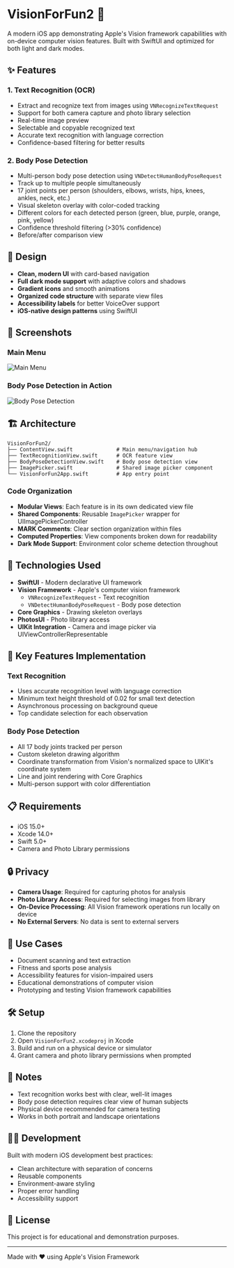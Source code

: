 # VisionForFun2 🎯

A modern iOS app demonstrating Apple's Vision framework capabilities with on-device computer vision features. Built with SwiftUI and optimized for both light and dark modes.

## ✨ Features

### 1. Text Recognition (OCR)
- Extract and recognize text from images using `VNRecognizeTextRequest`
- Support for both camera capture and photo library selection
- Real-time image preview
- Selectable and copyable recognized text
- Accurate text recognition with language correction
- Confidence-based filtering for better results

### 2. Body Pose Detection
- Multi-person body pose detection using `VNDetectHumanBodyPoseRequest`
- Track up to multiple people simultaneously
- 17 joint points per person (shoulders, elbows, wrists, hips, knees, ankles, neck, etc.)
- Visual skeleton overlay with color-coded tracking
- Different colors for each detected person (green, blue, purple, orange, pink, yellow)
- Confidence threshold filtering (>30% confidence)
- Before/after comparison view

## 🎨 Design

- **Clean, modern UI** with card-based navigation
- **Full dark mode support** with adaptive colors and shadows
- **Gradient icons** and smooth animations
- **Organized code structure** with separate view files
- **Accessibility labels** for better VoiceOver support
- **iOS-native design patterns** using SwiftUI

## 📱 Screenshots

### Main Menu
![Main Menu](Screenshot%202025-10-26%20at%205.18.33%20PM.png)

### Body Pose Detection in Action
![Body Pose Detection](Screenshot%202025-10-26%20at%205.19.51%20PM.png)

## 🏗️ Architecture

```
VisionForFun2/
├── ContentView.swift              # Main menu/navigation hub
├── TextRecognitionView.swift      # OCR feature view
├── BodyPoseDetectionView.swift    # Body pose detection view
├── ImagePicker.swift              # Shared image picker component
└── VisionForFun2App.swift         # App entry point
```

### Code Organization

- **Modular Views**: Each feature is in its own dedicated view file
- **Shared Components**: Reusable `ImagePicker` wrapper for UIImagePickerController
- **MARK Comments**: Clear section organization within files
- **Computed Properties**: View components broken down for readability
- **Dark Mode Support**: Environment color scheme detection throughout

## 🔧 Technologies Used

- **SwiftUI** - Modern declarative UI framework
- **Vision Framework** - Apple's computer vision framework
  - `VNRecognizeTextRequest` - Text recognition
  - `VNDetectHumanBodyPoseRequest` - Body pose detection
- **Core Graphics** - Drawing skeleton overlays
- **PhotosUI** - Photo library access
- **UIKit Integration** - Camera and image picker via UIViewControllerRepresentable

## 🚀 Key Features Implementation

### Text Recognition
- Uses accurate recognition level with language correction
- Minimum text height threshold of 0.02 for small text detection
- Asynchronous processing on background queue
- Top candidate selection for each observation

### Body Pose Detection
- All 17 body joints tracked per person
- Custom skeleton drawing algorithm
- Coordinate transformation from Vision's normalized space to UIKit's coordinate system
- Line and joint rendering with Core Graphics
- Multi-person support with color differentiation

## 📋 Requirements

- iOS 15.0+
- Xcode 14.0+
- Swift 5.0+
- Camera and Photo Library permissions

## 🔒 Privacy

- **Camera Usage**: Required for capturing photos for analysis
- **Photo Library Access**: Required for selecting images from library
- **On-Device Processing**: All Vision framework operations run locally on device
- **No External Servers**: No data is sent to external servers

## 🎯 Use Cases

- Document scanning and text extraction
- Fitness and sports pose analysis
- Accessibility features for vision-impaired users
- Educational demonstrations of computer vision
- Prototyping and testing Vision framework capabilities

## 🛠️ Setup

1. Clone the repository
2. Open `VisionForFun2.xcodeproj` in Xcode
3. Build and run on a physical device or simulator
4. Grant camera and photo library permissions when prompted

## 📝 Notes

- Text recognition works best with clear, well-lit images
- Body pose detection requires clear view of human subjects
- Physical device recommended for camera testing
- Works in both portrait and landscape orientations

## 👨‍💻 Development

Built with modern iOS development best practices:
- Clean architecture with separation of concerns
- Reusable components
- Environment-aware styling
- Proper error handling
- Accessibility support

## 📄 License

This project is for educational and demonstration purposes.

---

Made with ❤️ using Apple's Vision Framework
